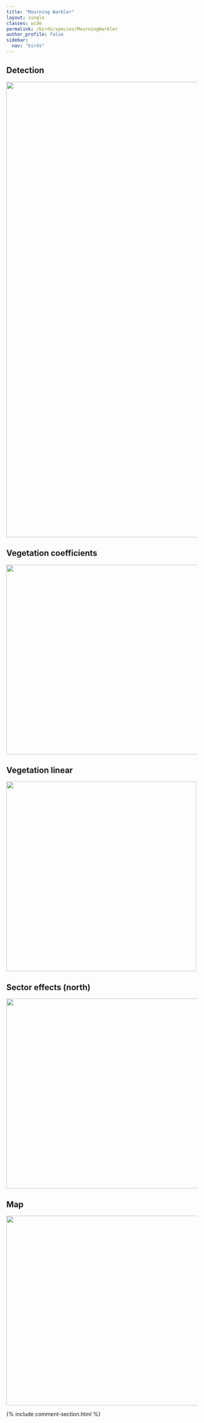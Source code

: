 ```yaml
---
title: "Mourning Warbler"
layout: single
classes: wide
permalink: /birds/species/MourningWarbler
author_profile: false
sidebar:
  nav: "birds"
---
```


<h2>Detection</h2>

<a href="https://drive.google.com/uc?export=view&id=1cxdaT842WQcBjxRg9FMT6RZz9N3pdlIc">
<img src="https://drive.google.com/uc?export=view&id=1cxdaT842WQcBjxRg9FMT6RZz9N3pdlIc" height = "1200" width = "800">
</a>

<h2>Vegetation coefficients</h2>

<a href="https://drive.google.com/uc?export=view&id=1xSV3HEAsuyt-7nX45QmBkvvxGVi_MoFy">
<img src="https://drive.google.com/uc?export=view&id=1xSV3HEAsuyt-7nX45QmBkvvxGVi_MoFy" height = "500" width = "1000">
</a>

<h2>Vegetation linear</h2>

<a href="https://drive.google.com/uc?export=view&id=1ZMHGIYNphGeubEoGArCRMCaS6_c3E5UB">
<img src="https://drive.google.com/uc?export=view&id=1ZMHGIYNphGeubEoGArCRMCaS6_c3E5UB" height = "500" width = "500">
</a>

<h2>Sector effects (north)</h2>

<a href="https://drive.google.com/uc?export=view&id=121zTvKDO9mFNGRI5P20eh39lCjLTne9r">
<img src="https://drive.google.com/uc?export=view&id=121zTvKDO9mFNGRI5P20eh39lCjLTne9r" height = "500" width = "1000">
</a>

<h2>Map</h2>

<a href="https://drive.google.com/uc?export=view&id=1qX8fU37CIotrUeK9lgrkdL54zGUV0nOy">
<img src="https://drive.google.com/uc?export=view&id=1qX8fU37CIotrUeK9lgrkdL54zGUV0nOy" height = "500" width = "1500">
</a>

{% include comment-section.html %}
